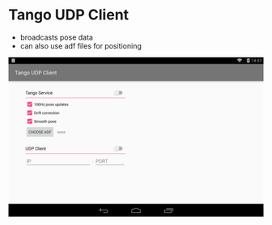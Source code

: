 # Tango UDP Client
- broadcasts pose data
- can also use adf files for positioning

![screenshot](./screenshot.png)